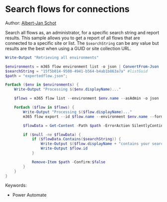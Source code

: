 # Search flows for connections

Author: [Albert-Jan Schot](https://www.cloudappie.nl/search-flows-connections/)

Search all flows as, an administrator, for a specific search string and report results. This sample allows you to get a report of all flows that are connected to a specific site or list. The `$searchString` can be any value but results are the best when using a GUID or site collection URL.

```powershell tab="PowerShell Core"
Write-Output "Retrieving all environments"

$environments = m365 flow environment list -o json | ConvertFrom-Json
$searchString = "15f5b014-9508-4941-b564-b4ab1b863a7a" #listGuid
$path = "exportedflow.json";

ForEach ($env in $environments) {
    Write-Output "Processing $($env.displayName)..."

    $flows = m365 flow list --environment $env.name --asAdmin -o json | ConvertFrom-Json

    ForEach ($flow in $flows) {
        Write-Output "Processing $($flow.displayName)..."
        m365 flow export --id $flow.name --environment $env.name --format json --path $path

        $flowData = Get-Content -Path $path -ErrorAction SilentlyContinue

        if ($null -ne $flowData) {
            if ($flowData.Contains($searchString)) {
                Write-Output $($flow.displayName + "contains your search string" + $searchString)
                Write-Output $flow.id
            }

            Remove-Item $path -Confirm:$false
        }
    }
}
```

Keywords:

- Power Automate
